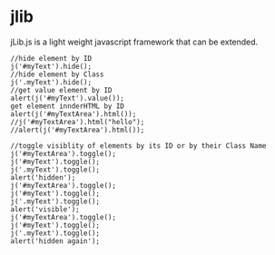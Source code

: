 jlib
====
jLib.js is a light weight javascript framework that can be extended.

    //hide element by ID
    j('#myText').hide();
    //hide element by Class
    j('.myText').hide();
    //get value element by ID
    alert(j('#myText').value());
    get element innderHTML by ID
    alert(j('#myTextArea').html());    
    //j('#myTextArea').html("hello");
    //alert(j('#myTextArea').html());
    
    //toggle visiblity of elements by its ID or by their Class Name
    j('#myTextArea').toggle();
    j('#myText').toggle();
    j('.myText').toggle();
    alert('hidden');
    j('#myTextArea').toggle();
    j('#myText').toggle();
    j('.myText').toggle();
    alert('visible');
    j('#myTextArea').toggle();
    j('#myText').toggle();
    j('.myText').toggle();
    alert('hidden again');
